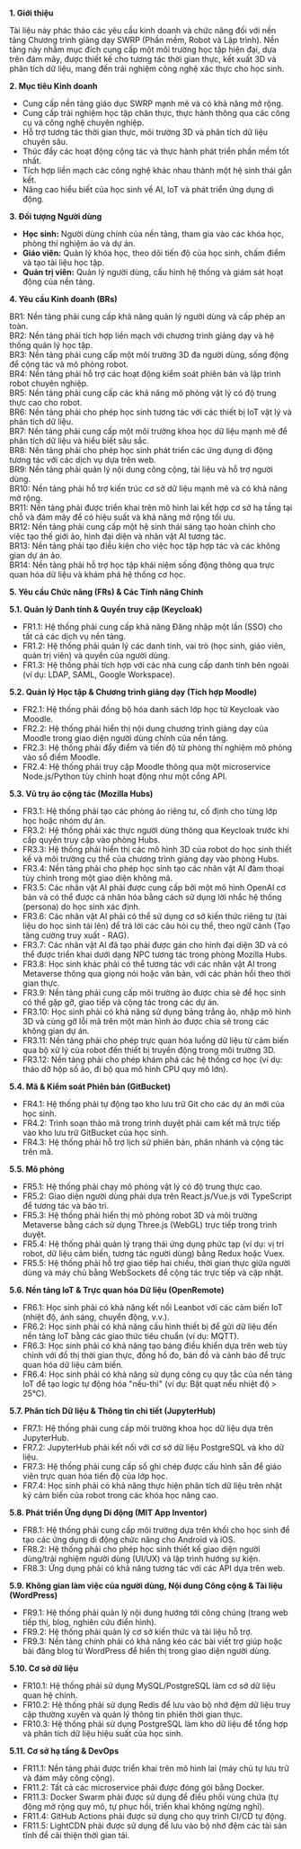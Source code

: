 **1\. Giới thiệu**

Tài liệu này phác thảo các yêu cầu kinh doanh và chức năng đối với nền tảng Chương trình giảng dạy SWRP (Phần mềm, Robot và Lập trình). Nền tảng này nhằm mục đích cung cấp một môi trường học tập hiện đại, dựa trên đám mây, được thiết kế cho tương tác thời gian thực, kết xuất 3D và phân tích dữ liệu, mang đến trải nghiệm công nghệ xác thực cho học sinh.

**2\. Mục tiêu Kinh doanh**

* Cung cấp nền tảng giáo dục SWRP mạnh mẽ và có khả năng mở rộng.  
* Cung cấp trải nghiệm học tập chân thực, thực hành thông qua các công cụ và công nghệ chuyên nghiệp.  
* Hỗ trợ tương tác thời gian thực, môi trường 3D và phân tích dữ liệu chuyên sâu.  
* Thúc đẩy các hoạt động cộng tác và thực hành phát triển phần mềm tốt nhất.  
* Tích hợp liền mạch các công nghệ khác nhau thành một hệ sinh thái gắn kết.  
* Nâng cao hiểu biết của học sinh về AI, IoT và phát triển ứng dụng di động.

**3\. Đối tượng Người dùng**

* **Học sinh:** Người dùng chính của nền tảng, tham gia vào các khóa học, phòng thí nghiệm ảo và dự án.  
* **Giáo viên:** Quản lý khóa học, theo dõi tiến độ của học sinh, chấm điểm và tạo tài liệu học tập.  
* **Quản trị viên:** Quản lý người dùng, cấu hình hệ thống và giám sát hoạt động của nền tảng.

**4\. Yêu cầu Kinh doanh (BRs)**

BR1: Nền tảng phải cung cấp khả năng quản lý người dùng và cấp phép an toàn.  
BR2: Nền tảng phải tích hợp liền mạch với chương trình giảng dạy và hệ thống quản lý học tập.  
BR3: Nền tảng phải cung cấp một môi trường 3D đa người dùng, sống động để cộng tác và mô phỏng robot.  
BR4: Nền tảng phải hỗ trợ các hoạt động kiểm soát phiên bản và lập trình robot chuyên nghiệp.  
BR5: Nền tảng phải cung cấp các khả năng mô phỏng vật lý có độ trung thực cao cho robot.  
BR6: Nền tảng phải cho phép học sinh tương tác với các thiết bị IoT vật lý và phân tích dữ liệu.  
BR7: Nền tảng phải cung cấp một môi trường khoa học dữ liệu mạnh mẽ để phân tích dữ liệu và hiểu biết sâu sắc.  
BR8: Nền tảng phải cho phép học sinh phát triển các ứng dụng di động tương tác với các dịch vụ dựa trên web.  
BR9: Nền tảng phải quản lý nội dung công cộng, tài liệu và hỗ trợ người dùng.  
BR10: Nền tảng phải hỗ trợ kiến trúc cơ sở dữ liệu mạnh mẽ và có khả năng mở rộng.  
BR11: Nền tảng phải được triển khai trên mô hình lai kết hợp cơ sở hạ tầng tại chỗ và đám mây để có hiệu suất và khả năng mở rộng tối ưu.  
BR12: Nền tảng phải cung cấp một hệ sinh thái sáng tạo hoàn chỉnh cho việc tạo thế giới ảo, hình đại diện và nhân vật AI tương tác.  
BR13: Nền tảng phải tạo điều kiện cho việc học tập hợp tác và các không gian dự án ảo.  
BR14: Nền tảng phải hỗ trợ học tập khái niệm sống động thông qua trực quan hóa dữ liệu và khám phá hệ thống cơ học.

**5\. Yêu cầu Chức năng (FRs) & Các Tính năng Chính**

**5.1. Quản lý Danh tính & Quyền truy cập (Keycloak)**

* FR1.1: Hệ thống phải cung cấp khả năng Đăng nhập một lần (SSO) cho tất cả các dịch vụ nền tảng.  
* FR1.2: Hệ thống phải quản lý các danh tính, vai trò (học sinh, giáo viên, quản trị viên) và quyền của người dùng.  
* FR1.3: Hệ thống phải tích hợp với các nhà cung cấp danh tính bên ngoài (ví dụ: LDAP, SAML, Google Workspace).

**5.2. Quản lý Học tập & Chương trình giảng dạy (Tích hợp Moodle)**

* FR2.1: Hệ thống phải đồng bộ hóa danh sách lớp học từ Keycloak vào Moodle.  
* FR2.2: Hệ thống phải hiển thị nội dung chương trình giảng dạy của Moodle trong giao diện người dùng chính của nền tảng.  
* FR2.3: Hệ thống phải đẩy điểm và tiến độ từ phòng thí nghiệm mô phỏng vào sổ điểm Moodle.  
* FR2.4: Hệ thống phải truy cập Moodle thông qua một microservice Node.js/Python tùy chỉnh hoạt động như một cổng API.

**5.3. Vũ trụ ảo cộng tác (Mozilla Hubs)**

* FR3.1: Hệ thống phải tạo các phòng ảo riêng tư, cố định cho từng lớp học hoặc nhóm dự án.  
* FR3.2: Hệ thống phải xác thực người dùng thông qua Keycloak trước khi cấp quyền truy cập vào phòng Hubs.  
* FR3.3: Hệ thống phải hiển thị các mô hình 3D của robot do học sinh thiết kế và môi trường cụ thể của chương trình giảng dạy vào phòng Hubs.  
* FR3.4: Nền tảng phải cho phép học sinh tạo các nhân vật AI đàm thoại tùy chỉnh trong một giao diện không mã.  
* FR3.5: Các nhân vật AI phải được cung cấp bởi một mô hình OpenAI cơ bản và có thể được cá nhân hóa bằng cách sử dụng lời nhắc hệ thống (persona) do học sinh xác định.  
* FR3.6: Các nhân vật AI phải có thể sử dụng cơ sở kiến thức riêng tư (tài liệu do học sinh tải lên) để trả lời các câu hỏi cụ thể, theo ngữ cảnh (Tạo tăng cường truy xuất \- RAG).  
* FR3.7: Các nhân vật AI đã tạo phải được gán cho hình đại diện 3D và có thể được triển khai dưới dạng NPC tương tác trong phòng Mozilla Hubs.  
* FR3.8: Học sinh khác phải có thể tương tác với các nhân vật AI trong Metaverse thông qua giọng nói hoặc văn bản, với các phản hồi theo thời gian thực.  
* FR3.9: Nền tảng phải cung cấp môi trường ảo được chia sẻ để học sinh có thể gặp gỡ, giao tiếp và cộng tác trong các dự án.  
* FR3.10: Học sinh phải có khả năng sử dụng bảng trắng ảo, nhập mô hình 3D và cùng gỡ lỗi mã trên một màn hình ảo được chia sẻ trong các không gian dự án.  
* FR3.11: Nền tảng phải cho phép trực quan hóa luồng dữ liệu từ cảm biến qua bộ xử lý của robot đến thiết bị truyền động trong môi trường 3D.  
* FR3.12: Nền tảng phải cho phép khám phá các hệ thống cơ học (ví dụ: tháo dỡ hộp số ảo, đi bộ qua mô hình CPU quy mô lớn).

**5.4. Mã & Kiểm soát Phiên bản (GitBucket)**

* FR4.1: Hệ thống phải tự động tạo kho lưu trữ Git cho các dự án mới của học sinh.  
* FR4.2: Trình soạn thảo mã trong trình duyệt phải cam kết mã trực tiếp vào kho lưu trữ GitBucket của học sinh.  
* FR4.3: Hệ thống phải hỗ trợ lịch sử phiên bản, phân nhánh và cộng tác trên mã.

**5.5. Mô phỏng**

* FR5.1: Hệ thống phải chạy mô phỏng vật lý có độ trung thực cao.  
* FR5.2: Giao diện người dùng phải dựa trên React.js/Vue.js với TypeScript để tương tác và bảo trì.  
* FR5.3: Hệ thống phải hiển thị mô phỏng robot 3D và môi trường Metaverse bằng cách sử dụng Three.js (WebGL) trực tiếp trong trình duyệt.  
* FR5.4: Hệ thống phải quản lý trạng thái ứng dụng phức tạp (ví dụ: vị trí robot, dữ liệu cảm biến, tương tác người dùng) bằng Redux hoặc Vuex.  
* FR5.5: Hệ thống phải hỗ trợ giao tiếp hai chiều, thời gian thực giữa người dùng và máy chủ bằng WebSockets để cộng tác trực tiếp và cập nhật.

**5.6. Nền tảng IoT & Trực quan hóa Dữ liệu (OpenRemote)**

* FR6.1: Học sinh phải có khả năng kết nối Leanbot với các cảm biến IoT (nhiệt độ, ánh sáng, chuyển động, v.v.).  
* FR6.2: Học sinh phải có khả năng cấu hình thiết bị để gửi dữ liệu đến nền tảng IoT bằng các giao thức tiêu chuẩn (ví dụ: MQTT).  
* FR6.3: Học sinh phải có khả năng tạo bảng điều khiển dựa trên web tùy chỉnh với đồ thị thời gian thực, đồng hồ đo, bản đồ và cảnh báo để trực quan hóa dữ liệu cảm biến.  
* FR6.4: Học sinh phải có khả năng sử dụng công cụ quy tắc của nền tảng IoT để tạo logic tự động hóa "nếu-thì" (ví dụ: Bật quạt nếu nhiệt độ \> 25°C).

**5.7. Phân tích Dữ liệu & Thông tin chi tiết (JupyterHub)**

* FR7.1: Hệ thống phải cung cấp môi trường khoa học dữ liệu dựa trên JupyterHub.  
* FR7.2: JupyterHub phải kết nối với cơ sở dữ liệu PostgreSQL và kho dữ liệu.  
* FR7.3: Hệ thống phải cung cấp sổ ghi chép được cấu hình sẵn để giáo viên trực quan hóa tiến độ của lớp học.  
* FR7.4: Học sinh phải có khả năng thực hiện phân tích dữ liệu trên nhật ký cảm biến của robot trong các khóa học nâng cao.

**5.8. Phát triển Ứng dụng Di động (MIT App Inventor)**

* FR8.1: Hệ thống phải cung cấp môi trường dựa trên khối cho học sinh để tạo các ứng dụng di động chức năng cho Android và iOS.  
* FR8.2: Hệ thống phải cho phép học sinh thiết kế giao diện người dùng/trải nghiệm người dùng (UI/UX) và lập trình hướng sự kiện.  
* FR8.3: Ứng dụng phải có khả năng tương tác với các API dựa trên web.

**5.9. Không gian làm việc của người dùng, Nội dung Công cộng & Tài liệu (WordPress)**

* FR9.1: Hệ thống phải quản lý nội dung hướng tới công chúng (trang web tiếp thị, blog, nghiên cứu điển hình).  
* FR9.2: Hệ thống phải quản lý cơ sở kiến thức và tài liệu hỗ trợ.  
* FR9.3: Nền tảng chính phải có khả năng kéo các bài viết trợ giúp hoặc bài đăng blog từ WordPress để hiển thị trong giao diện người dùng.

**5.10. Cơ sở dữ liệu**

* FR10.1: Hệ thống phải sử dụng MySQL/PostgreSQL làm cơ sở dữ liệu quan hệ chính.  
* FR10.2: Hệ thống phải sử dụng Redis để lưu vào bộ nhớ đệm dữ liệu truy cập thường xuyên và quản lý thông tin phiên thời gian thực.  
* FR10.3: Hệ thống phải sử dụng PostgreSQL làm kho dữ liệu để tổng hợp và phân tích dữ liệu hiệu suất của học sinh.

**5.11. Cơ sở hạ tầng & DevOps**

* FR11.1: Nền tảng phải được triển khai trên mô hình lai (máy chủ tự lưu trữ và đám mây công cộng).  
* FR11.2: Tất cả các microservice phải được đóng gói bằng Docker.  
* FR11.3: Docker Swarm phải được sử dụng để điều phối vùng chứa (tự động mở rộng quy mô, tự phục hồi, triển khai không ngừng nghỉ).  
* FR11.4: GitHub Actions phải được sử dụng cho quy trình CI/CD tự động.  
* FR11.5: LightCDN phải được sử dụng để lưu vào bộ nhớ đệm các tài sản tĩnh để cải thiện thời gian tải.

